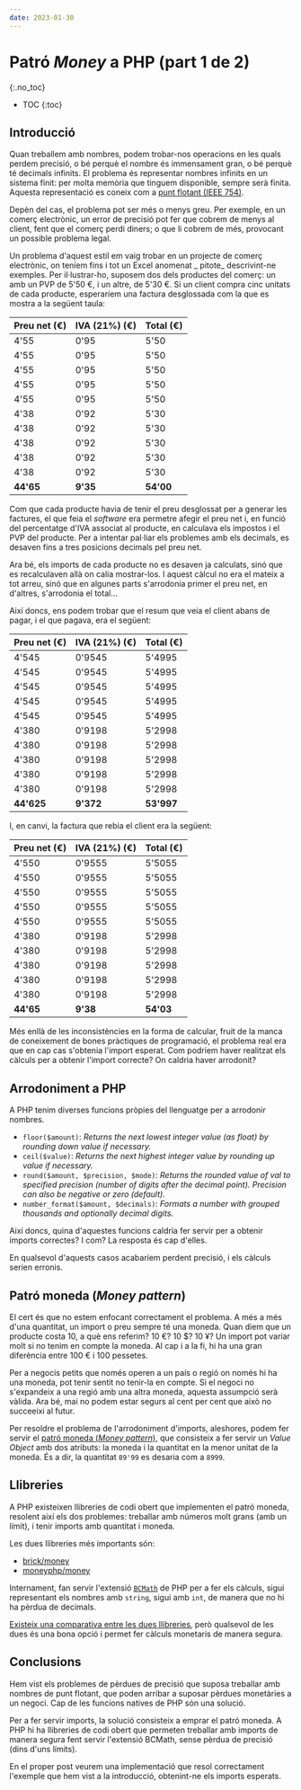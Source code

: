 ```yaml
---
date: 2023-01-30
---
```


# Patró _Money_ a PHP (part 1 de 2)
{:.no_toc}

* TOC
{:toc}

## Introducció

Quan treballem amb nombres, podem trobar-nos operacions en les quals perdem precisió, o bé perquè el nombre és
immensament gran, o bé perquè té decimals infinits. El problema és representar nombres infinits en un sistema finit: per
molta memòria que tinguem disponible, sempre serà finita. Aquesta representació es coneix com
a [punt flotant (IEEE 754)](https://en.wikipedia.org/wiki/IEEE_754).

Depèn del cas, el problema pot ser més o menys greu. Per exemple, en un comerç electrònic, un error de precisió pot fer
que cobrem de menys al client, fent que el comerç perdi diners; o que li cobrem de més, provocant un possible problema
legal.

Un problema d'aquest estil em vaig trobar en un projecte de comerç electrònic, on teníem fins i tot un Excel anomenat _
pitote_ descrivint-ne exemples. Per il·lustrar-ho, suposem dos dels productes del comerç: un amb un PVP de 5'50 €, i un
altre, de 5'30 €. Si un client compra cinc unitats de cada producte, esperaríem una factura desglossada com la que es
mostra a la següent taula:

| Preu net (€) | IVA (21%) (€) | Total (€) |
|:--|:--|:--|
| 4'55 | 0'95 | 5'50 |
| 4'55 | 0'95 | 5'50 |
| 4'55 | 0'95 | 5'50 |
| 4'55 | 0'95 | 5'50 |
| 4'55 | 0'95 | 5'50 |
| 4'38 | 0'92 | 5'30 |
| 4'38 | 0'92 | 5'30 |
| 4'38 | 0'92 | 5'30 |
| 4'38 | 0'92 | 5'30 |
| 4'38 | 0'92 | 5'30 |
| **44'65** | **9'35** | **54'00** |

Com que cada producte havia de tenir el preu desglossat per a generar les factures, el que feia el _software_ era
permetre afegir el preu net i, en funció del percentatge d'IVA associat al producte, en calculava els impostos i el PVP
del producte. Per a intentar pal·liar els problemes amb els decimals, es desaven fins a tres posicions decimals pel preu
net.

Ara bé, els imports de cada producte no es desaven ja calculats, sinó que es recalculaven allà on calia mostrar-los. I
aquest càlcul no era el mateix a tot arreu, sinó que en algunes parts s'arrodonia primer el preu net, en d'altres,
s'arrodonia el total...

Així doncs, ens podem trobar que el resum que veia el client abans de pagar, i el que pagava, era el següent:

| Preu net (€) | IVA (21%) (€) | Total (€) |
|:--|:--|:--|
| 4'545 | 0'9545 | 5'4995 |
| 4'545 | 0'9545 | 5'4995 |
| 4'545 | 0'9545 | 5'4995 |
| 4'545 | 0'9545 | 5'4995 |
| 4'545 | 0'9545 | 5'4995 |
| 4'380 | 0'9198 | 5'2998 |
| 4'380 | 0'9198 | 5'2998 |
| 4'380 | 0'9198 | 5'2998 |
| 4'380 | 0'9198 | 5'2998 |
| 4'380 | 0'9198 | 5'2998 |
| **44'625** | **9'372** | **53'997** |

I, en canvi, la factura que rebia el client era la següent:

| Preu net (€) | IVA (21%) (€) | Total (€) |
|:--|:--|:--|
| 4'550 | 0'9555 | 5'5055 |
| 4'550 | 0'9555 | 5'5055 |
| 4'550 | 0'9555 | 5'5055 |
| 4'550 | 0'9555 | 5'5055 |
| 4'550 | 0'9555 | 5'5055 |
| 4'380 | 0'9198 | 5'2998 |
| 4'380 | 0'9198 | 5'2998 |
| 4'380 | 0'9198 | 5'2998 |
| 4'380 | 0'9198 | 5'2998 |
| 4'380 | 0'9198 | 5'2998 |
| **44'65** | **9'38** | **54'03** |

Més enllà de les inconsistències en la forma de calcular, fruit de la manca de coneixement de bones pràctiques de programació, el problema real era que en cap cas s'obtenia l'import esperat. Com podríem haver realitzat els càlculs per a obtenir l'import correcte? On caldria haver arrodonit?

## Arrodoniment a PHP

A PHP tenim diverses funcions pròpies del llenguatge per a arrodonir nombres.

- `floor($amount)`: _Returns the next lowest integer value (as float) by rounding down value if necessary._
- `ceil($value)`: _Returns the next highest integer value by rounding up value if necessary._
- `round($amount, $precision, $mode)`: _Returns the rounded value of val to specified precision (number of digits after the decimal point). Precision can also be negative or zero (default)._
- `number_format($amount, $decimals)`: _Formats a number with grouped thousands and optionally decimal digits._

Així doncs, quina d'aquestes funcions caldria fer servir per a obtenir imports correctes? I com? La resposta és cap
d'elles.

En qualsevol d'aquests casos acabaríem perdent precisió, i els càlculs serien erronis. 

## Patró moneda (_Money pattern_)

El cert és que no estem enfocant correctament el problema. A més a més d'una quantitat, un import o preu sempre té una
moneda. Quan diem que un producte costa 10, a què ens referim? 10 €? 10 $? 10 ¥? Un import pot variar molt si no tenim
en compte la moneda. Al cap i a la fi, hi ha una gran diferència entre 100 € i 100 pessetes.

Per a negocis petits que només operen a un país o regió on només hi ha una moneda, pot tenir sentit no tenir-la en
compte. Si el negoci no s'expandeix a una regió amb una altra moneda, aquesta assumpció serà vàlida. Ara bé, mai no
podem estar segurs al cent per cent que això no succeeixi al futur.

Per resoldre el problema de l'arrodoniment d'imports, aleshores, podem fer servir el [patró moneda (_Money
pattern_)](https://www.martinfowler.com/eaaCatalog/money.html), que consisteix a fer servir un _Value Object_ amb dos
atributs: la moneda i la quantitat en la menor unitat de la moneda. És a dir, la quantitat `89'99` es desaria com
a `8999`.

## Llibreries

A PHP existeixen llibreries de codi obert que implementen el patró moneda, resolent així els dos problemes: treballar
amb números molt grans (amb un límit), i tenir imports amb quantitat i moneda.

Les dues llibreries més importants són:

- [brick/money](https://github.com/brick/money)
- [moneyphp/money](https://github.com/moneyphp/money)

Internament, fan servir l'extensió [`BCMath`](https://www.php.net/manual/en/book.bc.php) de PHP per a fer els càlculs,
sigui representant els nombres amb `string`, sigui amb `int`, de manera que no hi ha pèrdua de decimals.

[Existeix una comparativa entre les dues llibreries](https://github.com/brick/money/issues/28), però qualsevol de les
dues és una bona opció i permet fer càlculs monetaris de manera segura.

## Conclusions

Hem vist els problemes de pèrdues de precisió que suposa treballar amb nombres de punt flotant, que poden arribar a
suposar pèrdues monetàries a un negoci. Cap de les funcions natives de PHP són una solució.

Per a fer servir imports, la solució consisteix a emprar el patró moneda. A PHP hi ha llibreries de codi obert que
permeten treballar amb imports de manera segura fent servir l'extensió BCMath, sense pèrdua de precisió (dins d'uns
límits).

En el proper post veurem una implementació que resol correctament l'exemple que hem vist a la introducció, obtenint-ne
els imports esperats.